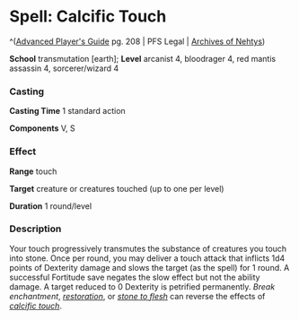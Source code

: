 # Spell: Calcific Touch

^([Advanced Player's Guide][ss-calcific-touch] pg. 208 | PFS Legal | [Archives of Nehtys][sn-calcific-touch])

**School** transmutation [earth]; **Level** arcanist 4, bloodrager 4, red mantis assassin 4, sorcerer/wizard 4

### Casting

**Casting Time** 1 standard action

**Components** V, S

### Effect

**Range** touch

**Target** creature or creatures touched (up to one per level)

**Duration** 1 round/level

### Description

Your touch progressively transmutes the substance of creatures you touch into stone. Once per round, you may deliver a touch attack that inflicts 1d4 points of Dexterity damage and slows the target (as the spell) for 1 round. A successful Fortitude save negates the slow effect but not the ability damage. A target reduced to 0 Dexterity is petrified permanently. _Break enchantment_, _[restoration]_, or _[stone to flesh]_ can reverse the effects of _[calcific touch]_.

[ss-calcific-touch]: http://paizo.com/pathfinderRPG/v57
[sn-calcific-touch]: http://www.archivesofnethys.com/SpellDisplay.aspx?ItemName=Calcific%20Touch
[stone to flesh]: http://www.archivesofnethys.com/SpellDisplay.aspx?ItemName=stone%20to%20flesh
[restoration]: http://www.archivesofnethys.com/SpellDisplay.aspx?ItemName=restoration
[calcific touch]: http://www.archivesofnethys.com/SpellDisplay.aspx?ItemName=calcific%20touch